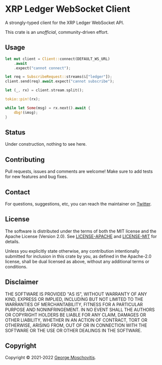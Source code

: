 # XRP Ledger WebSocket Client

A strongly-typed client for the XRP Ledger WebSocket API.

This crate is an *unofficial*, community-driven effort.

## Usage

```rust
let mut client = Client::connect(DEFAULT_WS_URL)
    .await
    .expect("cannot connect");

let req = SubscribeRequest::streams(&["ledger"]);
client.send(req).await.expect("cannot subscribe");

let (_, rx) = client.stream.split();

tokio::pin!(rx);

while let Some(msg) = rx.next().await {
    dbg!(&msg);
}
```

## Status

Under construction, nothing to see here.

## Contributing

Pull requests, issues and comments are welcome! Make sure to add tests for new features and bug fixes.

## Contact

For questions, suggestions, etc, you can reach the maintainer on [Twitter](https://twitter.com/gmosx).

## License

The software is distributed under the terms of both the MIT license and the Apache License (Version 2.0). See [LICENSE-APACHE](LICENSE-APACHE) and [LICENSE-MIT](LICENSE-MIT) for details.

Unless you explicitly state otherwise, any contribution intentionally submitted for inclusion in this crate by you, as defined in the Apache-2.0 license, shall be dual licensed as above, without any additional terms or conditions.

## Disclaimer

THE SOFTWARE IS PROVIDED "AS IS", WITHOUT WARRANTY OF
ANY KIND, EXPRESS OR IMPLIED, INCLUDING BUT NOT LIMITED
TO THE WARRANTIES OF MERCHANTABILITY, FITNESS FOR A
PARTICULAR PURPOSE AND NONINFRINGEMENT. IN NO EVENT
SHALL THE AUTHORS OR COPYRIGHT HOLDERS BE LIABLE FOR ANY
CLAIM, DAMAGES OR OTHER LIABILITY, WHETHER IN AN ACTION
OF CONTRACT, TORT OR OTHERWISE, ARISING FROM, OUT OF OR
IN CONNECTION WITH THE SOFTWARE OR THE USE OR OTHER
DEALINGS IN THE SOFTWARE.

## Copyright

Copyright © 2021-2022 [George Moschovitis](https://gmosx.ninja).